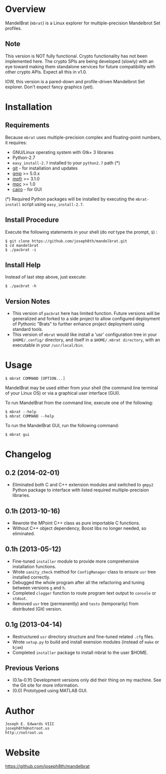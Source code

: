 Overview
========

MandelBrat (`mbrat`) is a Linux explorer for multiple-precision Mandelbrot Set profiles.

Note
----

This version is NOT fully functional. Crypto functionality has not been implemented here. The crypto SPIs are being developed (slowly) with an eye toward making them standalone services for future compatibility with other crypto APIs. Expect all this in v1.0.

IOW, this version is a pared-down and profile-driven Mandelbrot Set explorer. Don't expect fancy graphics (yet).


Installation
============

Requirements
------------

Because `mbrat` uses multiple-precision complex and floating-point numbers, it requires:

- GNU/Linux operating system with Gtk+ 3 libraries
- Python-2.7
- `easy_install-2.7` installed to your `python2.7` path (*)
- [git](http://git-scm.com/download/linux) - for installation and updates
- [gmp](http://gmplib.org/) >= 5.0.x
- [mpfr](http://www.mpfr.org/mpfr-current/#download) >= 3.1.0
- [mpc](http://www.multiprecision.org/index.php?prog=mpc&page=download) >= 1.0
- [cairo](http://cairographics.org/download/) - for GUI

(*) Required Python packages will be installed by executing the `mbrat-install` script using `easy_install-2.7`.

Install Procedure
-----------------

Execute the following statements in your shell (do _not_ type the prompt, `$`) :

    $ git clone https://github.com/joseph8th/mandelbrat.git
    $ cd mandelbrat
    $ ./pacbrat -i

Install Help
------------

Instead of last step above, just execute:

    $ ./pacbrat -h

Version Notes
-------------

- This version of `pacbrat` here has limited function. Future versions will be generalized and forked to a side project to allow configured deployment of Pythonic "Brats" to further enhance project deployment using standard tools.
- This version of `mbrat` would like install a 'usr' configuration tree in your `$HOME/.config/` directory, and itself in a `$HOME/.mbrat directory`, with an executable in your `/usr/local/bin`.


Usage
=====

    $ mbrat COMMAND [OPTION...]

MandelBrat may be used either from your shell (the command line terminal of your Linux OS) or via a graphical user interface (GUI).

To run MandelBrat from the command line, execute one of the following:

    $ mbrat --help
    $ mbrat COMMAND --help

To run the MandelBrat GUI, run the following command:

    $ mbrat gui 


Changelog
=========

0.2 (2014-02-01)
-----------------

- Eliminated both C and C++ extension modules and switched to `gmpy2` Python package to interface with listed required multiple-precision libraries.

0.1h (2013-10-16)
-----------------

- Rewrote the MPoint C++ class as pure importable C functions.
- Without C++ object dependency, Boost libs no longer needed, so eliminated.

0.1h (2013-05-12)
-----------------

- Fine-tuned `installer` module to provide more comprehensive installation functions.
- Wrote `sanity_check` method for `ConfigManager` class to ensure `usr` tree installed correctly.
- Debugged the whole program after all the refactoring and tuning between versions `g` and `h`.
- Completed `clogger` function to route program text output to `console` or `stdout`.
- Removed `usr` tree (permanently) and `tests` (temporarily) from distributed (Git) version.

0.1g (2013-04-14)
-----------------

- Restructured `usr` directory structure and fine-tuned related `.cfg` files.
- Wrote `setup.py` to build and install exension modules (instead of `make` or `bjam`)
- Completed `installer` package to install mbrat to the user $HOME.

Previous Verions
----------------

- (0.1a-0.1f) Development versions only did their thing on my machine. See the Git site for more information.
- (0.0) Prototyped using MATLAB GUI.


Author
======

    Joseph E. Edwards VIII
    joseph8th@notroot.us
    http://notroot.us


Website
=======

https://github.com/joseph8th/mandelbrat